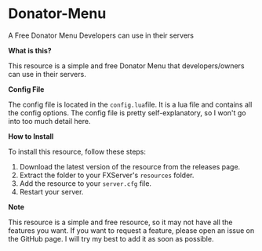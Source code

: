 # Donator-Menu
A Free Donator Menu Developers can use in their servers

**What is this?**

This resource is a simple and free Donator Menu that developers/owners can use in their servers. 

**Config File**

The config file is located in the `config.lua`file. It is a lua file and contains all the config options. The config file is pretty self-explanatory, so I won't go into too much detail here.

**How to Install**

To install this resource, follow these steps:

1. Download the latest version of the resource from the releases page.
2. Extract the folder to your FXServer's `resources` folder.
3. Add the resource to your `server.cfg` file.
4. Restart your server.

**Note**

This resource is a simple and free resource, so it may not have all the features you want. If you want to request a feature, please open an issue on the GitHub page. I will try my best to add it as soon as possible.


